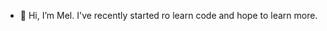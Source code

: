 - 👋 Hi, I’m Mel. I've recently started ro learn code and hope to learn more.

<!---
melype/melype is a ✨ special ✨ repository because its `README.md` (this file) appears on your GitHub profile.
You can click the Preview link to take a look at your changes.
--->
